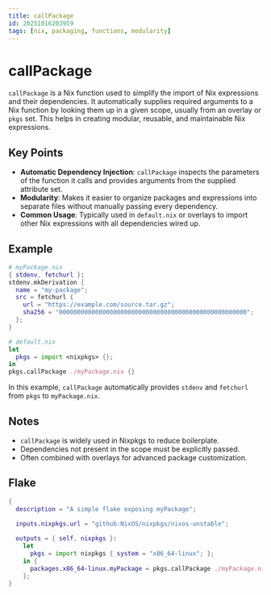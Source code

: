 ```yaml
---
title: callPackage
id: 20251016203959
tags: [nix, packaging, functions, modularity]
---
```

# callPackage
`callPackage` is a Nix function used to simplify the import of Nix expressions and their dependencies. It automatically supplies required arguments to a Nix function by looking them up in a given scope, usually from an overlay or `pkgs` set. This helps in creating modular, reusable, and maintainable Nix expressions.

## Key Points

- **Automatic Dependency Injection**: `callPackage` inspects the parameters of the function it calls and provides arguments from the supplied attribute set.
- **Modularity**: Makes it easier to organize packages and expressions into separate files without manually passing every dependency.
- **Common Usage**: Typically used in `default.nix` or overlays to import other Nix expressions with all dependencies wired up.

## Example
```nix
# myPackage.nix
{ stdenv, fetchurl }:
stdenv.mkDerivation {
  name = "my-package";
  src = fetchurl {
    url = "https://example.com/source.tar.gz";
    sha256 = "0000000000000000000000000000000000000000000000000000";
  };
}
```

```nix
# default.nix
let
  pkgs = import <nixpkgs> {};
in
pkgs.callPackage ./myPackage.nix {}
```

In this example, `callPackage` automatically provides `stdenv` and `fetchurl` from `pkgs` to `myPackage.nix`.

## Notes
- `callPackage` is widely used in Nixpkgs to reduce boilerplate.
- Dependencies not present in the scope must be explicitly passed.
- Often combined with overlays for advanced package customization.

## Flake
```nix
{
  description = "A simple flake exposing myPackage";

  inputs.nixpkgs.url = "github:NixOS/nixpkgs/nixos-unstable";
  
  outputs = { self, nixpkgs }: 
    let
      pkgs = import nixpkgs { system = "x86_64-linux"; };
    in {
      packages.x86_64-linux.myPackage = pkgs.callPackage ./myPackage.nix {};
    };
}
```
